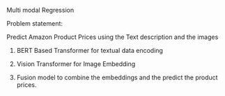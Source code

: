 Multi modal Regression 

Problem statement:

Predict Amazon Product Prices using the Text description and the images


1. BERT Based Transformer for textual data encoding

2. Vision Transformer for Image Embedding

3. Fusion model to combine the embeddings and the predict the product prices.
